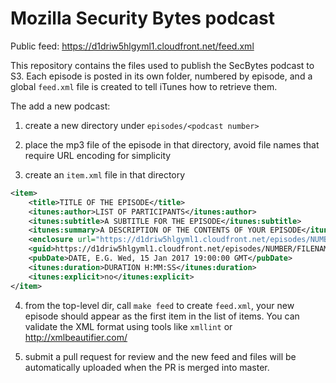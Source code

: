 # Mozilla Security Bytes podcast

Public feed: https://d1driw5hlgyml1.cloudfront.net/feed.xml

This repository contains the files used to publish the SecBytes podcast to S3.
Each episode is posted in its own folder, numbered by episode, and a global
`feed.xml` file is created to tell iTunes how to retrieve them.

The add a new podcast:

1. create a new directory under `episodes/<podcast number>`

2. place the mp3 file of the episode in that directory, avoid file names that
   require URL encoding for simplicity

3. create an `item.xml` file in that directory

```xml
<item>
    <title>TITLE OF THE EPISODE</title>
    <itunes:author>LIST OF PARTICIPANTS</itunes:author>
    <itunes:subtitle>A SUBTITLE FOR THE EPISODE</itunes:subtitle>
    <itunes:summary>A DESCRIPTION OF THE CONTENTS OF YOUR EPISODE</itunes:summary>
    <enclosure url="https://d1driw5hlgyml1.cloudfront.net/episodes/NUMBER/FILENAME.mp3" length="FILE SIZE IN BYTES" type="audio/mpeg" />
    <guid>https://d1driw5hlgyml1.cloudfront.net/episodes/NUMBER/FILENAME.mp3</guid>
    <pubDate>DATE, E.G. Wed, 15 Jan 2017 19:00:00 GMT</pubDate>
    <itunes:duration>DURATION H:MM:SS</itunes:duration>
    <itunes:explicit>no</itunes:explicit>
</item>
```

4. from the top-level dir, call `make feed` to create `feed.xml`, your new
   episode should appear as the first item in the list of items. You can
   validate the XML format using tools like `xmllint` or
   http://xmlbeautifier.com/

5. submit a pull request for review and the new feed and files will be
   automatically uploaded when the PR is merged into master.
